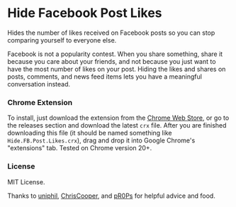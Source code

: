 # Hide Facebook Post Likes

Hides the number of likes received on Facebook posts so you can stop comparing yourself to everyone else.

Facebook is not a popularity contest. When you share something, share it because you care about your friends, and not because you just want to have the most number of likes on your post. Hiding the likes and shares on posts, comments, and news feed items lets you have a meaningful conversation instead.

### Chrome Extension
To install, just download the extension from the [Chrome Web Store](https://chrome.google.com/webstore/detail/hide-facebook-post-likes/epbnnhamgebfpfopdghjimdgfllbfpak), or go to the releases section and download the latest `crx` file. After you are finished downloading this file (it should be named something like `Hide.FB.Post.Likes.crx`), drag and drop it into Google Chrome's "extensions" tab. Tested on Chrome version 20+.

### License
MIT License.

Thanks to [uniphil](https://github.com/uniphil), [ChrisCooper](https://github.com/ChrisCooper), and [pR0Ps](https://github.com/pR0Ps) for helpful advice and food.
